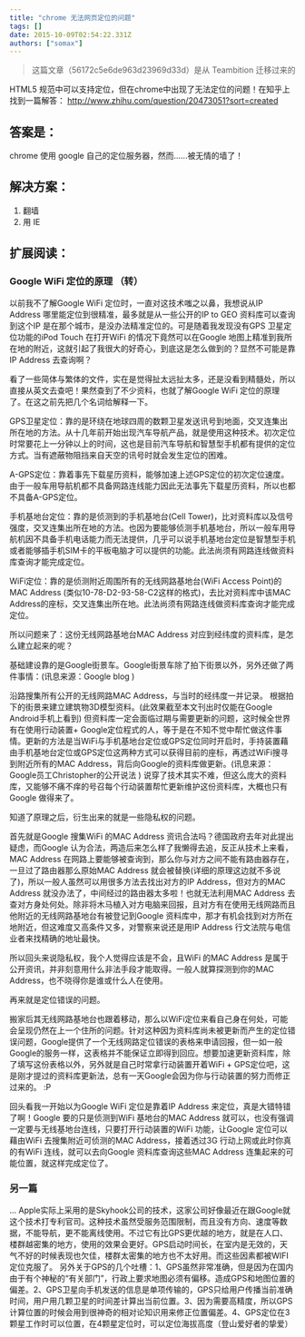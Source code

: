 ```yaml
---
title: "chrome 无法网页定位的问题"
tags: []
date: 2015-10-09T02:54:22.331Z
authors: ["somax"]
---
```


> 这篇文章（56172c5e6de963d23969d33d）是从 Teambition 迁移过来的

HTML5 规范中可以支持定位，但在chrome中出现了无法定位的问题！在知乎上找到一篇解答： http://www.zhihu.com/question/20473051?sort=created

## 答案是：
chrome 使用 google 自己的定位服务器，然而......被无情的墙了！

## 解决方案：
1. 翻墙
2. 用 IE

## 扩展阅读：
### Google WiFi 定位的原理 （转）
以前我不了解Google WiFi 定位时，一直对这技术嗤之以鼻，我想说从IP Address 哪里能定位到很精准，最多就是从一些公开的IP to GEO 资料库可以查询到这个IP 是在那个城市，是没办法精准定位的。可是随着我发现没有GPS 卫星定位功能的iPod Touch 在打开WiFi 的情况下竟然可以在Google 地图上精准到我所在地的附近，这就引起了我很大的好奇心，到底这是怎么做到的？显然不可能是靠IP Address 去查询啊？

看了一些简体与繁体的文件，实在是觉得扯太远扯太多，还是没看到精髓处，所以直接从英文去查吧！果然查到了不少资料，也就了解Google WiFi 定位的原理了。在这之前先把几个名词给解释一下。

GPS卫星定位：靠的是环绕在地球四周的数颗卫星发送讯号到地面，交叉连集出所在地的方法。从十几年前开始出现汽车导航产品，就是使用这种技术。初次定位时常要花上一分钟以上的时间，这也是目前汽车导航和智慧型手机都有提供的定位方式。当有遮蔽物阻挡来自天空的讯号时就会发生定位的困难。

A-GPS定位：靠着事先下载星历资料，能够加速上述GPS定位的初次定位速度。由于一般车用导航机都不具备网路连线能力因此无法事先下载星历资料，所以也都不具备A-GPS定位。

手机基地台定位：靠的是侦测到的手机基地台(Cell Tower)，比对资料库以及信号强度，交叉连集出所在地的方法。也因为要能够侦测手机基地台，所以一般车用导航机因不具备手机电话能力而无法 ​​提供，几乎可以说手机基地台定位是智慧型手机或者能够插手机SIM卡的平板电脑才可以提供的功能。此法尚须有网路连线做资料库查询才能完成定位。

 

WiFi定位：靠的是侦测附近周围所有的无线网路基地台(WiFi Access Point)的MAC Address (类似10-78-D2-93-58-C2这样的格式)，去比对资料库中该MAC Address的座标，交叉连集出所在地。此法尚须有网路连线做资料库查询才能完成定位。

所以问题来了：这份无线网路基地台MAC Address 对应到经纬度的资料库，是怎么建立起来的呢？

基础建设靠的是Google街景车。Google街景车除了拍下街景以外，另外还做了两件事情：(讯息来源：Google blog )

沿路搜集所有公开的无线网路MAC​​ Address，与当时的经纬度一并记录。
根据拍下的街景来建立建筑物3D模型资料。(此效果截至本文刊出时仅能在Google Android手机上看到)
 但资料库一定会面临过期与需要更新的问题，这时候全世界有在使用行动装置+ Google定位程式的人，等于是在不知不觉中帮忙做这件事情。更新的方法是当WiFi与手机基地台定位或GPS定位同时开启时，手持装置藉由手机基地台定位或GPS定位这两种方式可以获得目前的座标，再透过WiFi搜寻到附近所有的MAC Address，背后向Google的资料库做更新。(讯息来源：Google员工Christopher的公开说法 )
说穿了技术其实不难，但这么庞大的资料库，又能够不痛不痒的号召每个行动装置帮忙更新维护这份资料库，大概也只有Google 做得来了。

知道了原理之后，衍生出来的就是一些隐私权的问题。

首先就是Google 搜集WiFi 的MAC Address 资讯合法吗？德国政府去年对此提出疑虑，而Google 认为合法，两造后来怎么样了我懒得去追，反正从技术上来看，MAC Address 在网路上要能够被查询到，那么你与对方之间不能有路由器存在，一旦过了路由器那么原始MAC Address 就会被替换(详细的原理这边就不多说了)，所以一般人虽然可以用很多方法去找出对方的IP Address，但对方的MAC Address 就没办法了，中间经过的路由器太多啦！也就无法利用MAC Address 去查对方身处何处。除非将木马植入对方电脑来回报，且对方有在使用无线网路而且他附近的无线网路基地台有被登记到Google 资料库中，那才有机会找到对方所在地附近，但这难度又高条件又多，对警察来说还是用IP Address 行文法院与电信业者来找精确的地址最快。

所以回头来说隐私权，我个人觉得应该是不会，且WiFi 的MAC Address 是属于公开资讯，并非刻意用什么非法手段才能取得。一般人就算探测到你的MAC Address，也不晓得你是谁或什么人在使用。

再来就是定位错误的问题。

搬家后其无线网路基地台也跟着移动，那么以WiFi定位来看自己身在何处，可能会呈现仍然在上一个住所的问题。针对这种因为资料库尚未被更新而产生的定位错误问题，Google提供了一个无线网路定位错误的表格来申请回报，但一如一般Google的服务一样，这表格并不能保证立即得到回应。想要加速更新资料库，除了填写这份表格以外，另外就是自己时常拿行动装置开着WiFi + GPS定位吧，这是刚才提过的资料库更新法，总有一天Google会因为你与行动装置的努力而修正过来的。 :P

回头看我一开始以为Google WiFi 定位是靠着IP Address 来定位，真是大错特错了啊！Google 要的只是侦测到WiFi 基地台的MAC Address 就可以，也没有强调一定要与无线基地台连线，只要打开行动装置的WiFi 功能，让Google 定位可以藉由WiFi 去搜集附近可侦测的MAC Address，接着透过3G 行动上网或此时你真的有WiFi 连线，就可以去向Google 资料库查询这些MAC Address 连集起来的可能位置，就这样完成定位了。


### 另一篇
...
Apple实际上采用的是Skyhook公司的技术，这家公司好像最近在跟Google就这个技术打专利官司。这种技术虽然受服务范围限制，而且没有方向、速度等数据，不能导航，更不能离线使用。不过它有比GPS更优越的地方，就是在人口、楼群越密集的地方，使用的效果会更好。GPS启动时间长，在室内是无效的，天气不好的时候表现也欠佳，楼群太密集的地方也不太好用。而这些因素都被WIFI定位克服了。
另外关于GPS的几个吐槽：1、GPS虽然非常准确，但是因为在国内由于有个神秘的“有关部门”，行政上要求地图必须有偏移。造成GPS和地图位置的偏差。2、GPS卫星向手机发送的信息是单项传输的，GPS只给用户传播当前准确时间，用户用几颗卫星的时间差计算出当前位置。3、因为需要高精度，所以GPS计算位置的时候会用到很神奇的相对论知识用来修正位置偏差。4、GPS定位在3颗星工作时可以位置，在4颗星定位时，可以定位海拔高度（登山爱好者的挚爱）
